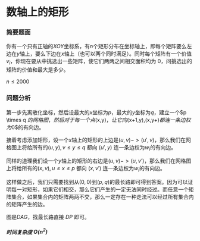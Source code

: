 # 数轴上的矩形
### 简要题面
你有一个只有正轴的$XOY$坐标系，有$n$个矩形分布在坐标轴上，即每个矩阵要么左边在$y$轴上，要么下边在$x$轴上（也可以两个同时满足）。同时每个矩阵有一个价值$v_i$，你现在要从中挑选出一些矩阵，使它们两两之间相交面积均为 $0$，问挑选出的矩阵的价值和最大是多少。

$n \le 2000$

### 问题分析

第一步先离散化坐标，然后设最大的$x$坐标为$p$，最大的$y$坐标为$q$，建立一个$p \times q $的网格图，然后对于每一个点$(x,y)$，让它向$(x+1,y),(x,y+)$都连一条边权为$0$的有向边。

接着考虑添加矩形，设一个$x$轴上的矩形的上边是$(u,v)->(u',v)$，那么我们在网格图上将给所有的$(u,y),v\le y \le q$ 都向 $(u',y)$ 连一条边权为$w_i$的有向边。

同样的道理我们设一个$y$轴上的矩形的右边是$(u,v)->(u,v’)$，那么我们在网格图上将给所有的$(x,v),u\le x \le p$ 都向 $(x,v')$ 连一条边权为$w_i$的有向边。

这样做之后，我们只需要找到从$(0,0)$到$(p,q)$的最长路即可得到答案。因为可以证明每一对矩形，如果它们相交，那么它们产生的一定无法同时经过。而任意一个矩阵集合，如果集合内的矩阵两两不交，那么一定存在一种走法可以经过所有集合内的矩阵产生的边。

图是$DAG$，找最长路直接 $DP$ 即可。

##### 时间复杂度 $O(n^2)$

